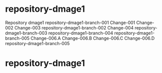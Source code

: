 # repository-dmage1
Repository dmage1
repository-dmage1-branch-001
Change-001
Change-002
Change-003
repository-dmage1-branch-002 
Change-004
repository-dmage1-branch-003
repository-dmage1-branch-004
repository-dmage1-branch-005
Change-006.A
Change-006.B
Change-006.C
Change-006.D
repository-dmage1-branch-005
# repository-dmage1
